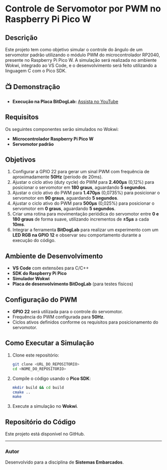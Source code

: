 # Controle de Servomotor por PWM no Raspberry Pi Pico W

## Descrição
Este projeto tem como objetivo simular o controle do ângulo de um servomotor padrão utilizando o módulo PWM do microcontrolador RP2040, presente no Raspberry Pi Pico W. A simulação será realizada no ambiente Wokwi, integrado ao VS Code, e o desenvolvimento será feito utilizando a linguagem C com o Pico SDK.

## 📺 Demonstração

- **Execução na Placa BitDogLab:** [Assista no YouTube](https://youtu.be/QZhPXDIq2H0)

## Requisitos
Os seguintes componentes serão simulados no Wokwi:
- **Microcontrolador Raspberry Pi Pico W**
- **Servomotor padrão**

## Objetivos
1. Configurar a GPIO 22 para gerar um sinal PWM com frequência de aproximadamente **50Hz** (período de 20ms).
2. Ajustar o ciclo ativo (duty cycle) do PWM para **2.400μs** (0,12%) para posicionar o servomotor em **180 graus**, aguardando **5 segundos**.
3. Ajustar o ciclo ativo do PWM para **1.470μs** (0,0735%) para posicionar o servomotor em **90 graus**, aguardando **5 segundos**.
4. Ajustar o ciclo ativo do PWM para **500μs** (0,025%) para posicionar o servomotor em **0 graus**, aguardando **5 segundos**.
5. Criar uma rotina para movimentação periódica do servomotor entre **0 e 180 graus** de forma suave, utilizando incrementos de **±5μs** a cada **10ms**.
6. Integrar a ferramenta **BitDogLab** para realizar um experimento com um **LED RGB na GPIO 12** e observar seu comportamento durante a execução do código.

## Ambiente de Desenvolvimento
- **VS Code** com extensões para C/C++
- **SDK do Raspberry Pi Pico**
- **Simulador Wokwi**
- **Placa de desenvolvimento BitDogLab** (para testes físicos)

## Configuração do PWM
- **GPIO 22** será utilizada para o controle do servomotor.
- Frequência do PWM configurada para **50Hz**.
- Ciclos ativos definidos conforme os requisitos para posicionamento do servomotor.

## Como Executar a Simulação
1. Clone este repositório:
   ```sh
   git clone <URL_DO_REPOSITORIO>
   cd <NOME_DO_REPOSITORIO>
   ```
2. Compile o código usando o **Pico SDK**:
   ```sh
   mkdir build && cd build
   cmake ..
   make
   ```
3. Execute a simulação no **Wokwi**.


## Repositório do Código
Este projeto está disponível no GitHub. 

---

### Autor
Desenvolvido para a disciplina de **Sistemas Embarcados**.
